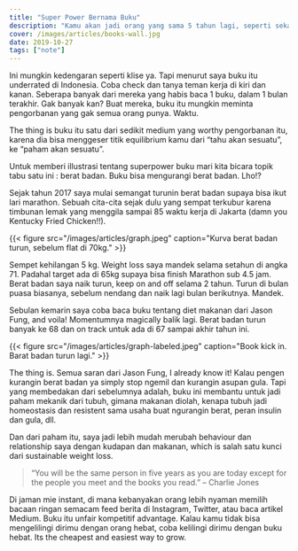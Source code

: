 ```yaml
---
title: "Super Power Bernama Buku"
description: "Kamu akan jadi orang yang sama 5 tahun lagi, seperti sekarang, kecuali karena dua hal. Orang yang kamu temui dan buku yang kamu baca."
cover: /images/articles/books-wall.jpg
date: 2019-10-27
tags: ["note"]
---
```


Ini mungkin kedengaran seperti klise ya. Tapi menurut saya buku itu underrated di Indonesia. Coba check dan tanya teman kerja di kiri dan kanan. Seberapa banyak dari mereka yang habis baca 1 buku, dalam 1 bulan terakhir. Gak banyak kan? Buat mereka, buku itu mungkin meminta pengorbanan yang gak semua orang punya. Waktu.

The thing is buku itu satu dari sedikit medium yang worthy pengorbanan itu, karena dia bisa menggeser titik equilibrium kamu dari “tahu akan sesuatu”, ke “paham akan sesuatu”.

Untuk memberi illustrasi tentang superpower buku mari kita bicara topik tabu satu ini : berat badan. Buku bisa mengurangi berat badan. Lho!?

Sejak tahun 2017 saya mulai semangat turunin berat badan supaya bisa ikut lari marathon. Sebuah cita-cita sejak dulu yang sempat terkubur karena timbunan lemak yang menggila sampai 85 waktu kerja di Jakarta (damn you Kentucky Fried Chicken!!).

{{< figure src="/images/articles/graph.jpeg" caption="Kurva berat badan turun, sebelum flat di 70kg." >}}

Sempet kehilangan 5 kg. Weight loss saya mandek selama setahun di angka 71. Padahal target ada di 65kg supaya bisa finish Marathon sub 4.5 jam. Berat badan saya naik turun, keep on and off selama 2 tahun. Turun di bulan puasa biasanya, sebelum nendang dan naik lagi bulan berikutnya. Mandek.

Sebulan kemarin saya coba baca buku tentang diet makanan dari Jason Fung, and voila! Momentumnya magically balik lagi. Berat badan turun banyak ke 68 dan on track untuk ada di 67 sampai akhir tahun ini.

{{< figure src="/images/articles/graph-labeled.jpeg" caption="Book kick in. Barat badan turun lagi." >}}

The thing is. Semua saran dari Jason Fung, I already know it! Kalau pengen kurangin berat badan ya simply stop ngemil dan kurangin asupan gula. Tapi yang membedakan dari sebelumnya adalah, buku ini membantu untuk jadi paham mekanik dari tubuh, gimana makanan diolah, kenapa tubuh jadi homeostasis dan resistent sama usaha buat ngurangin berat, peran insulin dan gula, dll.

Dan dari paham itu, saya jadi lebih mudah merubah behaviour dan relationship saya dengan kudapan dan makanan, which is salah satu kunci dari sustainable weight loss.

> “You will be the same person in five years as you are today except for the people you meet and the books you read.” – Charlie Jones

Di jaman mie instant, di mana kebanyakan orang lebih nyaman memilih bacaan ringan semacam feed berita di Instagram, Twitter, atau baca artikel Medium. Buku itu unfair kompetitif advantage. Kalau kamu tidak bisa mengelilingi dirimu dengan orang hebat, coba kelilingi dirimu dengan buku hebat. Its the cheapest and easiest way to grow.